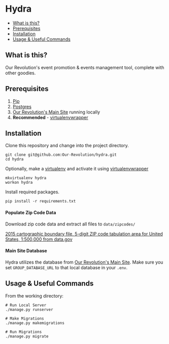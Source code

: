 Hydra
=========================

* [What is this?](#what-is-this)
* [Prerequisites](#prerequisites)
* [Installation](#installation)
* [Usage & Useful Commands](#usage-&-useful-commands)

What is this?
-------------------
Our Revolution's event promotion & events management tool, complete with other goodies.

Prerequisites
-------------------
1. [Pip](https://pip.pypa.io/en/stable/installing/)
2. [Postgres](https://www.postgresql.org/download/)
3. [Our Revolution's Main Site](https://github.com/Our-Revolution/site) running locally
3. **Recommended** - [virtualenvwrapper](https://virtualenvwrapper.readthedocs.io/en/latest/)

Installation
-------------------
Clone this repository and change into the project directory.
```
git clone git@github.com:Our-Revolution/hydra.git
cd hydra
```
Optionally, make a [virtualenv](https://pypi.python.org/pypi/virtualenv) and activate it using [virtualenvwrapper](https://virtualenvwrapper.readthedocs.io/en/latest/)
```
mkvirtualenv hydra
workon hydra
```
Install required packages.
```
pip install -r requirements.txt
```
#### Populate Zip Code Data
Download zip code data and extract all files to `data/zipcodes/`

[2015 cartographic boundary file, 5-digit ZIP code tabulation area for United States, 1:500,000 from data.gov](http://www2.census.gov/geo/tiger/GENZ2015/shp/cb_2015_us_zcta510_500k.zip)

#### Main Site Database
Hydra utilizes the database from [Our Revolution's Main Site](https://github.com/Our-Revolution/site). Make sure you set `GROUP_DATABASE_URL` to that local database in your `.env`.

Usage & Useful Commands
-------------------
From the working directory:

```
# Run Local Server
./manage.py runserver

# Make Migrations
./manage.py makemigrations

# Run Migrations
./manage.py migrate
```
